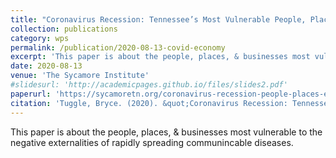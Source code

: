 ```yaml
---
title: "Coronavirus Recession: Tennessee’s Most Vulnerable People, Places, and Employers"
collection: publications
category: wps
permalink: /publication/2020-08-13-covid-economy
excerpt: 'This paper is about the people, places, & businesses most vulnerable to the negative externalities of rapidly spreading communincable diseases.'
date: 2020-08-13
venue: 'The Sycamore Institute'
#slidesurl: 'http://academicpages.github.io/files/slides2.pdf'
paperurl: 'https://sycamoretn.org/coronavirus-recession-people-places-employers/'
citation: 'Tuggle, Bryce. (2020). &quot;Coronavirus Recession: Tennessee’s Most Vulnerable People, Places, and Employers.&quot; <i>The Sycamore Institute</i>.'
---
```


This paper is about the people, places, & businesses most vulnerable to the negative externalities of rapidly spreading communincable diseases.
